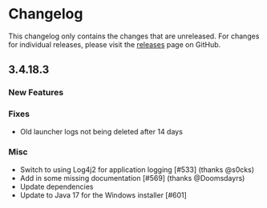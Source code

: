 # Changelog

This changelog only contains the changes that are unreleased. For changes for individual releases, please visit the
[releases](https://github.com/ATLauncher/ATLauncher/releases) page on GitHub.

## 3.4.18.3

### New Features

### Fixes
- Old launcher logs not being deleted after 14 days

### Misc
- Switch to using Log4j2 for application logging [#533] (thanks @s0cks)
- Add in some missing documentation [#569] (thanks @Doomsdayrs)
- Update dependencies
- Update to Java 17 for the Windows installer [#601]
